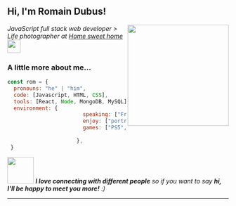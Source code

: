 <h2> Hi, I'm Romain Dubus! </h2>
<img align='right' src="https://media.tenor.com/q9s_XmoedE8AAAAi/piske-usagi.gif" width="230">
<p><em>JavaScript full stack web developer ></br>Life photographer at <a href="https://www.instagram.com/romdub86/" target="blank">Home sweet home</a><img src="https://media.giphy.com/media/VI8dCCQG296YR871uf/giphy.gif" width="30"> 
</em></p>


###  A little more about me...  

```javascript
const rom = {
  pronouns: "he" | "him",
  code: [Javascript, HTML, CSS],
  tools: [React, Node, MongoDB, MySQL],
  environment: {
                        speaking: ["French", "English"],
                        enjoy: ["portrait_photography"],
                        games: ["PS5", "Switch"]
        
                      },
 }
```

<img src="https://media.giphy.com/media/LnQjpWaON8nhr21vNW/giphy.gif" width="60"> <em><b>I love connecting with different people</b> so if you want to say <b>hi, I'll be happy to meet you more!</b> :)</em>

---

